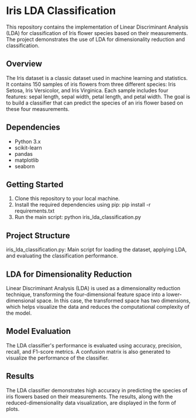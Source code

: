 # Iris LDA Classification
This repository contains the implementation of Linear Discriminant Analysis (LDA) for classification of Iris flower species based on their measurements. The project demonstrates the use of LDA for dimensionality reduction and classification.
## Overview
The Iris dataset is a classic dataset used in machine learning and statistics. It contains 150 samples of iris flowers from three different species: Iris Setosa, Iris Versicolor, and Iris Virginica. Each sample includes four features: sepal length, sepal width, petal length, and petal width. The goal is to build a classifier that can predict the species of an iris flower based on these four measurements.
## Dependencies
- Python 3.x
- scikit-learn
- pandas
- matplotlib
- seaborn
## Getting Started
1. Clone this repository to your local machine.
2. Install the required dependencies using pip: pip install -r requirements.txt
3. Run the main script: python iris_lda_classification.py
## Project Structure
iris_lda_classification.py: Main script for loading the dataset, applying LDA, and evaluating the classification performance.
## LDA for Dimensionality Reduction
Linear Discriminant Analysis (LDA) is used as a dimensionality reduction technique, transforming the four-dimensional feature space into a lower-dimensional space. In this case, the transformed space has two dimensions, which helps visualize the data and reduces the computational complexity of the model.
## Model Evaluation
The LDA classifier's performance is evaluated using accuracy, precision, recall, and F1-score metrics. A confusion matrix is also generated to visualize the performance of the classifier.
## Results
The LDA classifier demonstrates high accuracy in predicting the species of iris flowers based on their measurements. The results, along with the reduced-dimensionality data visualization, are displayed in the form of plots.
